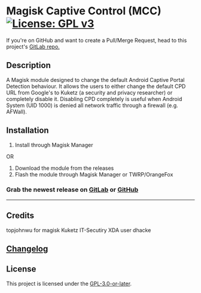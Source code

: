 # Magisk Captive Control (MCC)  [![License: GPL v3](https://img.shields.io/badge/License-GPLv3-blue.svg)](https://www.gnu.org/licenses/gpl-3.0)

If you're on GitHub and want to create a Pull/Merge Request, head to this project's [GitLab repo.](https://gitlab.com/Atrate/magisk-captive-control)

## Description
A Magisk module designed to change the default Android Captive Portal Detection behaviour. It allows the users to either change the default CPD URL from Google's to Kuketz (a security and privacy researcher) or completely disable it. Disabling CPD completely is useful when Android System (UID 1000) is denied all network traffic through a firewall (e.g. AFWall).

## Installation
1. Install through Magisk Manager 

OR

1. Download the module from the releases
2. Flash the module through Magisk Manager or TWRP/OrangeFox

### Grab the newest release on [GitLab](https://gitlab.com/Atrate/magisk-captive-control/releases) or [GitHub](https://github.com/Atrate/magisk-captive-control/releases)

---

## Credits
topjohnwu for magisk
Kuketz IT-Secutiry
XDA user dhacke

## [Changelog](./CHANGELOG)

## License
This project is licensed under the [GPL-3.0-or-later](https://www.gnu.org/licenses/gpl-3.0.html).

